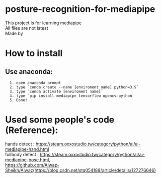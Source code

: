 # posture-recognition-for-mediapipe
This project is for learning mediapipe  
All files are not latest  
Made by  

# How to install  
  ## Use anaconda:  
      1. open anaconda prompt
      2. type `conda create --name [enviroment name] python=3.9`
      3. type `conda activate [enviroment name]`
      4. type `pip install mediapipe tensorflow opencv-python`
      5. Done!

# Used some people's code (Reference):  
  hands detect : https://steam.oxxostudio.tw/category/python/ai/ai-mediapipe-hand.html  
  fullbody detect : https://steam.oxxostudio.tw/category/python/ai/ai-mediapipe-pose.html,  
                      https://github.com/Alwaz-Sheikh/Alwaz(https://blog.csdn.net/stq054188/article/details/127276646)
  
